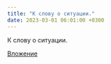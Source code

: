 ```yaml
---
title: "К слову о ситуации."
date: 2023-03-01 06:01:00 +0300
---
```


К слову о ситуации.

[Вложение](/assets/vk_photos/3/7EX4SeHdenw.jpg)
